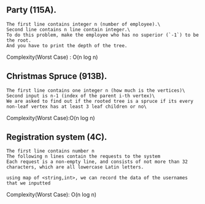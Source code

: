 ## Party (115A).

```
The first line contains integer n (number of employee).\
Second line contains n line contain integer.\
To do this problem, make the employee who has no superior (`-1`) to be the root.
And you have to print the depth of the tree.
```
Complexity(Worst Case) : O(n log n)

## Christmas Spruce (913B).

```
The first line contains one integer n (how much is the vertices)\
Second input is n-1 (index of the parent i-th vertex)\
We are asked to find out if the rooted tree is a spruce if its every non-leaf vertex has at least 3 leaf children or no\

```

Complexity(Worst Case):O(n log n)

## Registration system (4C).
```
The first line contains number n
The following n lines contain the requests to the system
Each request is a non-empty line, and consists of not more than 32 characters, which are all lowercase Latin letters.

using map of <string,int>, we can record the data of the usernames that we inputted
```

Complexity(Worst Case): O(n log n)
